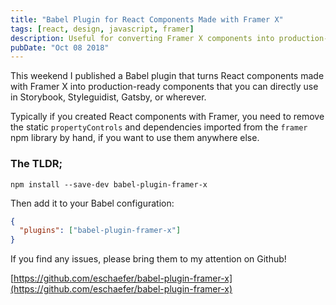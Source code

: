```yaml
---
title: "Babel Plugin for React Components Made with Framer X"
tags: [react, design, javascript, framer]
description: Useful for converting Framer X components into production-ready components.
pubDate: "Oct 08 2018"
---
```


This weekend I published a Babel plugin that turns React components made with Framer X into production-ready components that you can directly use in Storybook, Styleguidist, Gatsby, or wherever.

Typically if you created React components with Framer, you need to remove the static `propertyControls` and dependencies imported from the `framer` npm library by hand, if you want to use them anywhere else.

### The TLDR;

```
npm install --save-dev babel-plugin-framer-x
```

Then add it to your Babel configuration:

```json
{
  "plugins": ["babel-plugin-framer-x"]
}
```

If you find any issues, please bring them to my attention on Github!

[https://github.com/eschaefer/babel-plugin-framer-x](https://github.com/eschaefer/babel-plugin-framer-x)
